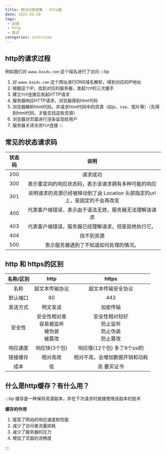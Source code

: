 ```yaml
---
title: 面试问题收集 - http篇
date: 2021-01-29
tags:
 - 前端
 - http
 - 面试
categories: interview
---
```


## http的请求过程
例如我们对 `wwww.baidu.com` 这个域名进行了访问
:::tip
1. 对 `wwww.baidu.com` 这个网址进行DNS域名解析，得到对应的IP地址
2. 根据这个IP，找到对应的服务器，发起`TCP`的三次握手
3. 建立`TCP`连接后发起HTTP请求
4. 服务器响应HTTP请求，浏览器得到html代码
5. 浏览器解析html代码，并请求html代码中的资源（如js、css、图片等）（先得到html代码，才能去找这些资源）
6. 浏览器对页面进行渲染呈现给用户
7. 服务器关闭关闭`TCP`连接
:::

## 常见的状态请求码

|  状态码 | 说明  | 
| :------------: | :-----------: |
|  200  |  请求成功 |
|  300  |  表示重定向的响应状态码，表示该请求拥有多种可能的响应|
|  301  |  说明请求的资源已经被移动到了由 Location 头部指定的url上，是固定的不会再改变|
|  400  |  代表客户端错误，表示由于语法无效，服务器无法理解该请求 |
|  403  |  代表客户端错误，服务器已经理解请求，但是拒绝执行它。 |
|  404  |  找不到资源 |
|  500  |  表示服务器遇到了不知道如何处理的情况。 |


## http 和 https的区别


|  名称/区别 | http  | https |
| :------: | :------: | :------: |
| 名称  | 超文本传输协议	|  超文本传输安全协议|
| 默认端口  | 80	|  443|
| 发送方式  | 明文发送	|  加密传输|
| 安全性  |  安全性相对差<br>  容易被监听 <br> 被伪装 <br> 被篡改	|  安全性相对较好 <br> 防止监听 <br> 防止伪装 <br> 防止篡改|
| 响应速度  |响应快(3个包)	|  响应慢(12个包) 多了9个ssl的|
| 链接缓存	  |相对高效	|  相对不高，会增加数据开销和功耗|
| 成本	  |低	| 高 要买证书|

## 什么是http缓存？有什么用？

:::tip
缓存是一种保存资源副本，并在下次请求时直接使用该副本的技术

**缓存的作用**

1. 提高了网站的响应速度和性能
2. 减少了访问者流量损耗
3. 减少了服务器的压力
4. 增加了页面的流畅度

:::


<!-- ## 缓存方式有哪些？ -->


